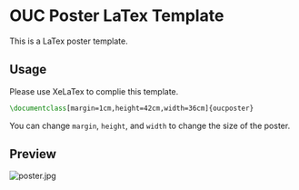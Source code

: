# OUC Poster LaTex Template

This is a LaTex poster template.

## Usage

Please use XeLaTex to complie this template. 

```tex
\documentclass[margin=1cm,height=42cm,width=36cm]{oucposter}
```

You can change `margin`, `height`, and `width` to change the size of the poster.

## Preview

![poster.jpg](https://i.loli.net/2020/03/02/FbUyCHfY5AJX1tg.jpg)